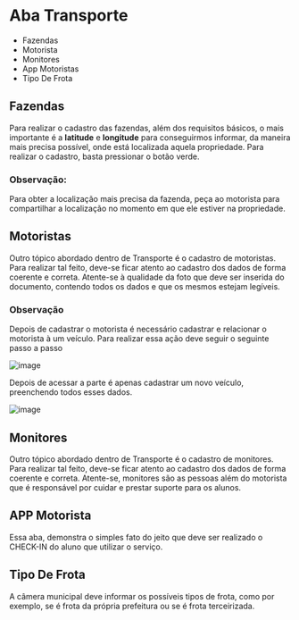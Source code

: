 # Aba Transporte
* Fazendas
* Motorista
* Monitores
* App Motoristas
* Tipo De Frota

## Fazendas
Para realizar o cadastro das fazendas, além dos requisitos básicos, o mais importante é a **latitude** e **longitude** para conseguirmos informar, da maneira mais precisa possível, onde está localizada aquela propriedade. Para realizar o cadastro, basta pressionar o botão verde.

### Observação:
Para obter a localização mais precisa da fazenda, peça ao motorista para compartilhar a localização no momento em que ele estiver na propriedade.

## Motoristas
Outro tópico abordado dentro de Transporte é o cadastro de motoristas. Para realizar tal feito, deve-se ficar atento ao cadastro dos dados de forma coerente e correta. Atente-se à qualidade da foto que deve ser inserida do documento, contendo todos os dados e que os mesmos estejam legíveis.

### Observação
Depois de cadastrar o motorista é necessário cadastrar e relacionar o motorista à um veículo.
Para realizar essa ação deve seguir o seguinte passo a passo

![image](https://github.com/user-attachments/assets/49da7b6d-d736-49de-8639-d7870863da62)

Depois de acessar a parte é apenas cadastrar um novo veículo, preenchendo todos esses dados.

![image](https://github.com/user-attachments/assets/c3bb92e8-3bb2-4b62-9894-d48dc98921cd)

## Monitores
Outro tópico abordado dentro de Transporte é o cadastro de monitores. Para realizar tal feito, deve-se ficar atento ao cadastro dos dados de forma coerente e correta. Atente-se, monitores são as pessoas além do motorista que é responsável por cuidar e prestar suporte para os alunos.

## APP Motorista
Essa aba, demonstra o simples fato do jeito que deve ser realizado o CHECK-IN do aluno que utilizar o serviço.

## Tipo De Frota
A câmera municipal deve informar os possíveis tipos de frota, como por exemplo, se é frota da própria prefeitura ou se é frota terceirizada.



